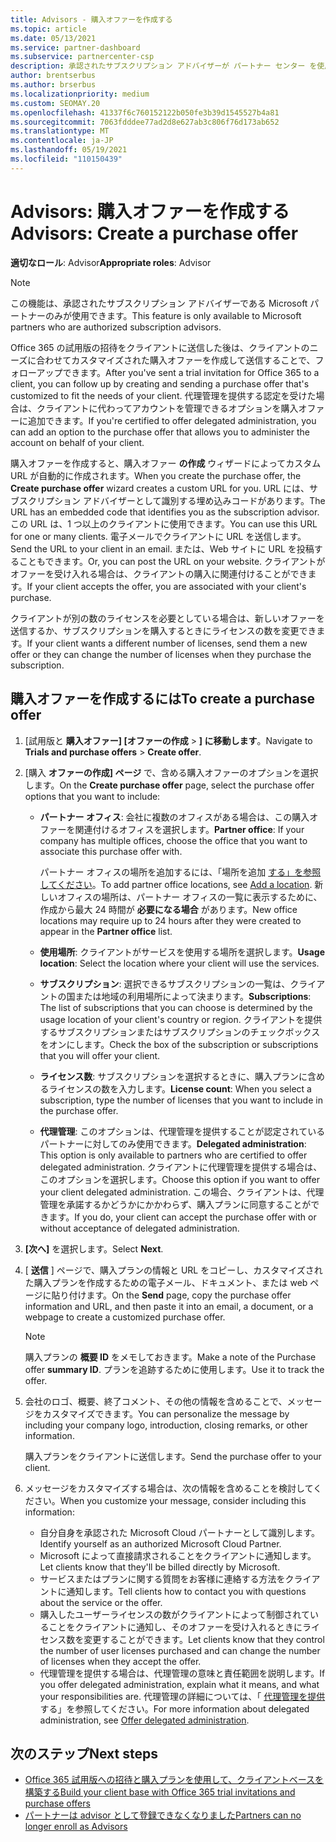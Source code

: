 ```yaml
---
title: Advisors - 購入オファーを作成する
ms.topic: article
ms.date: 05/13/2021
ms.service: partner-dashboard
ms.subservice: partnercenter-csp
description: 承認されたサブスクリプション アドバイザーが パートナー センター を使用して、Office 365 試用版の招待に含める購入オファーとカスタム URL を作成する方法について説明します。
author: brentserbus
ms.author: brserbus
ms.localizationpriority: medium
ms.custom: SEOMAY.20
ms.openlocfilehash: 41337f6c760152122b050fe3b39d1545527b4a81
ms.sourcegitcommit: 7063fdddee77ad2d8e627ab3c806f76d173ab652
ms.translationtype: MT
ms.contentlocale: ja-JP
ms.lasthandoff: 05/19/2021
ms.locfileid: "110150439"
---
```

# <a name="advisors-create-a-purchase-offer"></a><span data-ttu-id="e98a8-103">Advisors: 購入オファーを作成する</span><span class="sxs-lookup"><span data-stu-id="e98a8-103">Advisors: Create a purchase offer</span></span>

 
<span data-ttu-id="e98a8-104">**適切なロール**: Advisor</span><span class="sxs-lookup"><span data-stu-id="e98a8-104">**Appropriate roles**: Advisor</span></span>


> [!NOTE]
> <span data-ttu-id="e98a8-105">この機能は、承認されたサブスクリプション アドバイザーである Microsoft パートナーのみが使用できます。</span><span class="sxs-lookup"><span data-stu-id="e98a8-105">This feature is only available to Microsoft partners who are authorized subscription advisors.</span></span>

<span data-ttu-id="e98a8-106">Office 365 の試用版の招待をクライアントに送信した後は、クライアントのニーズに合わせてカスタマイズされた購入オファーを作成して送信することで、フォローアップできます。</span><span class="sxs-lookup"><span data-stu-id="e98a8-106">After you've sent a trial invitation for Office 365 to a client, you can follow up by creating and sending a purchase offer that's customized to fit the needs of your client.</span></span> <span data-ttu-id="e98a8-107">代理管理を提供する認定を受けた場合は、クライアントに代わってアカウントを管理できるオプションを購入オファーに追加できます。</span><span class="sxs-lookup"><span data-stu-id="e98a8-107">If you're certified to offer delegated administration, you can add an option to the purchase offer that allows you to administer the account on behalf of your client.</span></span>

<span data-ttu-id="e98a8-108">購入オファーを作成すると、購入オファー **の作成** ウィザードによってカスタム URL が自動的に作成されます。</span><span class="sxs-lookup"><span data-stu-id="e98a8-108">When you create the purchase offer, the **Create purchase offer** wizard creates a custom URL for you.</span></span> <span data-ttu-id="e98a8-109">URL には、サブスクリプション アドバイザーとして識別する埋め込みコードがあります。</span><span class="sxs-lookup"><span data-stu-id="e98a8-109">The URL has an embedded code that identifies you as the subscription advisor.</span></span> <span data-ttu-id="e98a8-110">この URL は、1 つ以上のクライアントに使用できます。</span><span class="sxs-lookup"><span data-stu-id="e98a8-110">You can use this URL for one or many clients.</span></span> <span data-ttu-id="e98a8-111">電子メールでクライアントに URL を送信します。</span><span class="sxs-lookup"><span data-stu-id="e98a8-111">Send the URL to your client in an email.</span></span> <span data-ttu-id="e98a8-112">または、Web サイトに URL を投稿することもできます。</span><span class="sxs-lookup"><span data-stu-id="e98a8-112">Or, you can post the URL on your website.</span></span> <span data-ttu-id="e98a8-113">クライアントがオファーを受け入れる場合は、クライアントの購入に関連付けることができます。</span><span class="sxs-lookup"><span data-stu-id="e98a8-113">If your client accepts the offer, you are associated with your client's purchase.</span></span>

<span data-ttu-id="e98a8-114">クライアントが別の数のライセンスを必要としている場合は、新しいオファーを送信するか、サブスクリプションを購入するときにライセンスの数を変更できます。</span><span class="sxs-lookup"><span data-stu-id="e98a8-114">If your client wants a different number of licenses, send them a new offer or they can change the number of licenses when they purchase the subscription.</span></span>

## <a name="to-create-a-purchase-offer"></a><span data-ttu-id="e98a8-115">購入オファーを作成するには</span><span class="sxs-lookup"><span data-stu-id="e98a8-115">To create a purchase offer</span></span>

1. <span data-ttu-id="e98a8-116">[試用版と **購入オファー] [オファーの作成**  >  **] に移動します**。</span><span class="sxs-lookup"><span data-stu-id="e98a8-116">Navigate to **Trials and purchase offers** > **Create offer**.</span></span>

2. <span data-ttu-id="e98a8-117">[購入 **オファーの作成] ページ** で、含める購入オファーのオプションを選択します。</span><span class="sxs-lookup"><span data-stu-id="e98a8-117">On the **Create purchase offer** page, select the purchase offer options that you want to include:</span></span>

    - <span data-ttu-id="e98a8-118">**パートナー オフィス**: 会社に複数のオフィスがある場合は、この購入オファーを関連付けるオフィスを選択します。</span><span class="sxs-lookup"><span data-stu-id="e98a8-118">**Partner office**: If your company has multiple offices, choose the office that you want to associate this purchase offer with.</span></span>

        <span data-ttu-id="e98a8-119">パートナー オフィスの場所を追加するには、「場所を追加 [する」を参照してください](manage-locations.md)。</span><span class="sxs-lookup"><span data-stu-id="e98a8-119">To add partner office locations, see [Add a location](manage-locations.md).</span></span> <span data-ttu-id="e98a8-120">新しいオフィスの場所は、パートナー オフィスの一覧に表示するために、作成から最大 24 時間が **必要になる場合** があります。</span><span class="sxs-lookup"><span data-stu-id="e98a8-120">New office locations may require up to 24 hours after they were created to appear in the **Partner office** list.</span></span>

    - <span data-ttu-id="e98a8-121">**使用場所**: クライアントがサービスを使用する場所を選択します。</span><span class="sxs-lookup"><span data-stu-id="e98a8-121">**Usage location**: Select the location where your client will use the services.</span></span>
    - <span data-ttu-id="e98a8-122">**サブスクリプション**: 選択できるサブスクリプションの一覧は、クライアントの国または地域の利用場所によって決まります。</span><span class="sxs-lookup"><span data-stu-id="e98a8-122">**Subscriptions**: The list of subscriptions that you can choose is determined by the usage location of your client's country or region.</span></span> <span data-ttu-id="e98a8-123">クライアントを提供するサブスクリプションまたはサブスクリプションのチェックボックスをオンにします。</span><span class="sxs-lookup"><span data-stu-id="e98a8-123">Check the box of the subscription or subscriptions that you will offer your client.</span></span>
    - <span data-ttu-id="e98a8-124">**ライセンス数**: サブスクリプションを選択するときに、購入プランに含めるライセンスの数を入力します。</span><span class="sxs-lookup"><span data-stu-id="e98a8-124">**License count**: When you select a subscription, type the number of licenses that you want to include in the purchase offer.</span></span>
    - <span data-ttu-id="e98a8-125">**代理管理**: このオプションは、代理管理を提供することが認定されているパートナーに対してのみ使用できます。</span><span class="sxs-lookup"><span data-stu-id="e98a8-125">**Delegated administration**: This option is only available to partners who are certified to offer delegated administration.</span></span> <span data-ttu-id="e98a8-126">クライアントに代理管理を提供する場合は、このオプションを選択します。</span><span class="sxs-lookup"><span data-stu-id="e98a8-126">Choose this option if you want to offer your client delegated administration.</span></span> <span data-ttu-id="e98a8-127">この場合、クライアントは、代理管理を承諾するかどうかにかかわらず、購入プランに同意することができます。</span><span class="sxs-lookup"><span data-stu-id="e98a8-127">If you do, your client can accept the purchase offer with or without acceptance of delegated administration.</span></span>

3. <span data-ttu-id="e98a8-128">**[次へ]** を選択します。</span><span class="sxs-lookup"><span data-stu-id="e98a8-128">Select **Next**.</span></span>

4. <span data-ttu-id="e98a8-129">[ **送信** ] ページで、購入プランの情報と URL をコピーし、カスタマイズされた購入プランを作成するための電子メール、ドキュメント、または web ページに貼り付けます。</span><span class="sxs-lookup"><span data-stu-id="e98a8-129">On the **Send** page, copy the purchase offer information and URL, and then paste it into an email, a document, or a webpage to create a customized purchase offer.</span></span>

    > [!NOTE]
    > <span data-ttu-id="e98a8-130">購入プランの **概要 ID** をメモしておきます。</span><span class="sxs-lookup"><span data-stu-id="e98a8-130">Make a note of the Purchase offer **summary ID**.</span></span> <span data-ttu-id="e98a8-131">プランを追跡するために使用します。</span><span class="sxs-lookup"><span data-stu-id="e98a8-131">Use it to track the offer.</span></span>

5. <span data-ttu-id="e98a8-132">会社のロゴ、概要、終了コメント、その他の情報を含めることで、メッセージをカスタマイズできます。</span><span class="sxs-lookup"><span data-stu-id="e98a8-132">You can personalize the message by including your company logo, introduction, closing remarks, or other information.</span></span>

    <span data-ttu-id="e98a8-133">購入プランをクライアントに送信します。</span><span class="sxs-lookup"><span data-stu-id="e98a8-133">Send the purchase offer to your client.</span></span>

6. <span data-ttu-id="e98a8-134">メッセージをカスタマイズする場合は、次の情報を含めることを検討してください。</span><span class="sxs-lookup"><span data-stu-id="e98a8-134">When you customize your message, consider including this information:</span></span>

    - <span data-ttu-id="e98a8-135">自分自身を承認された Microsoft Cloud パートナーとして識別します。</span><span class="sxs-lookup"><span data-stu-id="e98a8-135">Identify yourself as an authorized Microsoft Cloud Partner.</span></span>
    - <span data-ttu-id="e98a8-136">Microsoft によって直接請求されることをクライアントに通知します。</span><span class="sxs-lookup"><span data-stu-id="e98a8-136">Let clients know that they'll be billed directly by Microsoft.</span></span>
    - <span data-ttu-id="e98a8-137">サービスまたはプランに関する質問をお客様に連絡する方法をクライアントに通知します。</span><span class="sxs-lookup"><span data-stu-id="e98a8-137">Tell clients how to contact you with questions about the service or the offer.</span></span>
    - <span data-ttu-id="e98a8-138">購入したユーザーライセンスの数がクライアントによって制御されていることをクライアントに通知し、そのオファーを受け入れるときにライセンス数を変更することができます。</span><span class="sxs-lookup"><span data-stu-id="e98a8-138">Let clients know that they control the number of user licenses purchased and can change the number of licenses when they accept the offer.</span></span>
    - <span data-ttu-id="e98a8-139">代理管理を提供する場合は、代理管理の意味と責任範囲を説明します。</span><span class="sxs-lookup"><span data-stu-id="e98a8-139">If you offer delegated administration, explain what it means, and what your responsibilities are.</span></span> <span data-ttu-id="e98a8-140">代理管理の詳細については、「 [代理管理を提供](customers-revoke-admin-privileges.md)する」を参照してください。</span><span class="sxs-lookup"><span data-stu-id="e98a8-140">For more information about delegated administration, see [Offer delegated administration](customers-revoke-admin-privileges.md).</span></span>

## <a name="next-steps"></a><span data-ttu-id="e98a8-141">次のステップ</span><span class="sxs-lookup"><span data-stu-id="e98a8-141">Next steps</span></span>

- [<span data-ttu-id="e98a8-142">Office 365 試用版への招待と購入プランを使用して、クライアントベースを構築する</span><span class="sxs-lookup"><span data-stu-id="e98a8-142">Build your client base with Office 365 trial invitations and purchase offers</span></span>](advisors-build-your-business.md)
- [<span data-ttu-id="e98a8-143">パートナーは advisor として登録できなくなりました</span><span class="sxs-lookup"><span data-stu-id="e98a8-143">Partners can no longer enroll as Advisors</span></span>](advisors-no-csp.md)